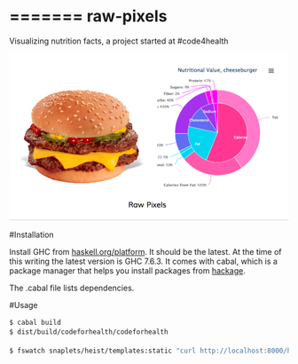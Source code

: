 =======
raw-pixels
==========

Visualizing nutrition facts, a project started at #code4health

![Image](static/screenshot-NutritionFactsChart.png)

#Installation

Install GHC from [haskell.org/platform](http://haskell.org/platform). It should be the latest. At the time of this writing the latest version is GHC 7.6.3. It comes with cabal, which is a package manager that helps you install packages from [hackage](http://hackage.haskell.org).

The .cabal file lists dependencies.

#Usage

```sh
$ cabal build
$ dist/build/codeforhealth/codeforhealth

$ fswatch snaplets/heist/templates:static "curl http://localhost:8000/heistReload"
```


